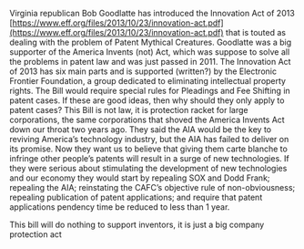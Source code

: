 
Virginia republican Bob Goodlatte has introduced the Innovation Act of 2013 [https://www.eff.org/files/2013/10/23/innovation-act.pdf](https://www.eff.org/files/2013/10/23/innovation-act.pdf) that is touted as dealing with the problem of Patent Mythical Creatures. Goodlatte was a big supporter of the America Invents (not) Act, which was suppose to solve all the problems in patent law and was just passed in 2011. The Innovation Act of 2013 has six main parts and is supported (written?) by the Electronic Frontier Foundation, a group dedicated to eliminating intellectual property rights. The Bill would require special rules for Pleadings and Fee Shifting in patent cases. If these are good ideas, then why should they only apply to patent cases? This Bill is not law, it is protection racket for large corporations, the same corporations that shoved the America Invents Act down our throat two years ago. They said the AIA would be the key to reviving America’s technology industry, but the AIA has failed to deliver on its promise. Now they want us to believe that giving them carte blanche to infringe other people’s patents will result in a surge of new technologies. If they were serious about stimulating the development of new technologies and our economy they would start by repealing SOX and Dodd Frank; repealing the AIA; reinstating the CAFC’s objective rule of non-obviousness; repealing publication of patent applications; and require that patent applications pendency time be reduced to less than 1 year.

  

This bill will do nothing to support inventors, it is just a big company protection act